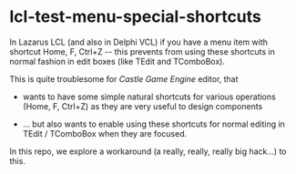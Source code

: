 # lcl-test-menu-special-shortcuts

In Lazarus LCL (and also in Delphi VCL) if you have a menu item with shortcut Home, F, Ctrl+Z -- this prevents from using these shortcuts in normal fashion in edit boxes (like TEdit and TComboBox).

This is quite troublesome for _Castle Game Engine_ editor, that

- wants to have some simple natural shortcuts for various operations (Home, F, Ctrl+Z) as they are very useful to design components

- ... but also wants to enable using these shortcuts for normal editing in TEdit / TComboBox when they are focused.

In this repo, we explore a workaround (a really, really, really big hack...) to this.
